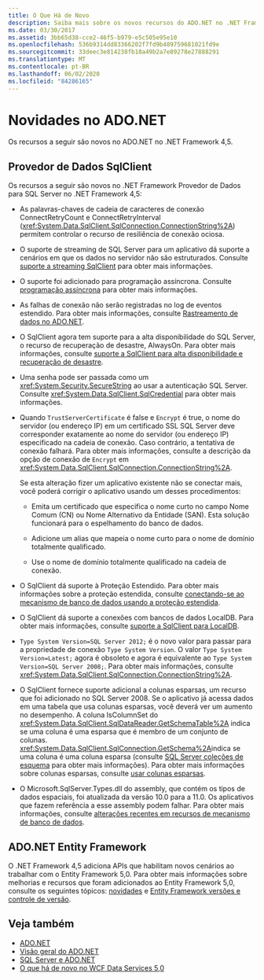 ```yaml
---
title: O Que Há de Novo
description: Saiba mais sobre os novos recursos do ADO.NET no .NET Framework 4,5, incluindo novos recursos para o provedor de dados SqlClient e o ADO.NET Entity Framework.
ms.date: 03/30/2017
ms.assetid: 3bb65d38-cce2-46f5-b979-e5c505e95e10
ms.openlocfilehash: 536b9314dd83366202f7fd9b489759681021fd9e
ms.sourcegitcommit: 33deec3e814238fb18a49b2a7e89278e27888291
ms.translationtype: MT
ms.contentlocale: pt-BR
ms.lasthandoff: 06/02/2020
ms.locfileid: "84286165"
---
```

# <a name="whats-new-in-adonet"></a>Novidades no ADO.NET

Os recursos a seguir são novos no ADO.NET no .NET Framework 4,5.

## <a name="sqlclient-data-provider"></a>Provedor de Dados SqlClient

Os recursos a seguir são novos no .NET Framework Provedor de Dados para SQL Server no .NET Framework 4,5:

- As palavras-chaves de cadeia de caracteres de conexão ConnectRetryCount e ConnectRetryInterval (<xref:System.Data.SqlClient.SqlConnection.ConnectionString%2A>) permitem controlar o recurso de resiliência de conexão ociosa.

- O suporte de streaming de SQL Server para um aplicativo dá suporte a cenários em que os dados no servidor não são estruturados.  Consulte [suporte a streaming SqlClient](sqlclient-streaming-support.md) para obter mais informações.

- O suporte foi adicionado para programação assíncrona.  Consulte [programação assíncrona](asynchronous-programming.md) para obter mais informações.

- As falhas de conexão não serão registradas no log de eventos estendido. Para obter mais informações, consulte [Rastreamento de dados no ADO.NET](data-tracing.md).

- O SqlClient agora tem suporte para a alta disponibilidade do SQL Server, o recurso de recuperação de desastre, AlwaysOn. Para obter mais informações, consulte [suporte a SqlClient para alta disponibilidade e recuperação de desastre](./sql/sqlclient-support-for-high-availability-disaster-recovery.md).

- Uma senha pode ser passada como um <xref:System.Security.SecureString> ao usar a autenticação SQL Server. Consulte <xref:System.Data.SqlClient.SqlCredential> para obter mais informações.

- Quando `TrustServerCertificate` é false e `Encrypt` é true, o nome do servidor (ou endereço IP) em um certificado SSL SQL Server deve corresponder exatamente ao nome do servidor (ou endereço IP) especificado na cadeia de conexão. Caso contrário, a tentativa de conexão falhará. Para obter mais informações, consulte a descrição da opção de conexão de `Encrypt` em <xref:System.Data.SqlClient.SqlConnection.ConnectionString%2A>.

  Se esta alteração fizer um aplicativo existente não se conectar mais, você poderá corrigir o aplicativo usando um desses procedimentos:

  - Emita um certificado que especifica o nome curto no campo Nome Comum (CN) ou Nome Alternativo da Entidade (SAN). Esta solução funcionará para o espelhamento do banco de dados.

  - Adicione um alias que mapeia o nome curto para o nome de domínio totalmente qualificado.

  - Use o nome de domínio totalmente qualificado na cadeia de conexão.

- O SqlClient dá suporte à Proteção Estendido. Para obter mais informações sobre a proteção estendida, consulte [conectando-se ao mecanismo de banco de dados usando a proteção estendida](/sql/database-engine/configure-windows/connect-to-the-database-engine-using-extended-protection).

- O SqlClient dá suporte a conexões com bancos de dados LocalDB. Para obter mais informações, consulte [suporte a SqlClient para LocalDB](./sql/sqlclient-support-for-localdb.md).

- `Type System Version=SQL Server 2012;` é o novo valor para passar para a propriedade de conexão `Type System Version`. O valor `Type System Version=Latest;` agora é obsoleto e agora é equivalente ao `Type System Version=SQL Server 2008;`. Para obter mais informações, consulte <xref:System.Data.SqlClient.SqlConnection.ConnectionString%2A>.

- O SqlClient fornece suporte adicional a colunas esparsas, um recurso que foi adicionado no SQL Server 2008. Se o aplicativo já acessa dados em uma tabela que usa colunas esparsas, você deverá ver um aumento no desempenho. A coluna IsColumnSet do <xref:System.Data.SqlClient.SqlDataReader.GetSchemaTable%2A> indica se uma coluna é uma esparsa que é membro de um conjunto de colunas. <xref:System.Data.SqlClient.SqlConnection.GetSchema%2A>indica se uma coluna é uma coluna esparsa (consulte [SQL Server coleções de esquema](sql-server-schema-collections.md) para obter mais informações). Para obter mais informações sobre colunas esparsas, consulte [usar colunas esparsas](/sql/relational-databases/tables/use-sparse-columns).

- O Microsoft.SqlServer.Types.dll do assembly, que contém os tipos de dados espaciais, foi atualizada da versão 10.0 para a 11.0. Os aplicativos que fazem referência a esse assembly podem falhar. Para obter mais informações, consulte [alterações recentes em recursos de mecanismo de banco de dados](https://docs.microsoft.com/previous-versions/sql/sql-server-2012/ms143179(v=sql.110)).

## <a name="adonet-entity-framework"></a>ADO.NET Entity Framework

O .NET Framework 4,5 adiciona APIs que habilitam novos cenários ao trabalhar com o Entity Framework 5,0. Para obter mais informações sobre melhorias e recursos que foram adicionados ao Entity Framework 5,0, consulte os seguintes tópicos: [novidades](https://docs.microsoft.com/previous-versions/gg696190(v=vs.103)) e [Entity Framework versões e controle de versão](/ef/ef6/what-is-new/past-releases).

## <a name="see-also"></a>Veja também

- [ADO.NET](index.md)
- [Visão geral do ADO.NET](ado-net-overview.md)
- [SQL Server e ADO.NET](./sql/index.md)
- [O que há de novo no WCF Data Services 5,0](https://docs.microsoft.com/previous-versions/dotnet/wcf-data-services/ee373845(v=vs.103))
